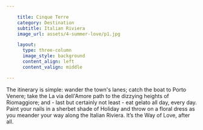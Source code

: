 ```yaml
---

    title: Cinque Terre
    category: Destination
    subtitle: Italian Riviera
    image_url: assets/4-summer-love/p1.jpg

    layout:
      type: three-column
      image_style: background
      content_align: left
      content_valign: middle

---
```


The itinerary is simple: wander the town's lanes; catch the boat to Porto Venere; take the La via dell'Amore path to the dizzying heights of Riomaggiore; and - last but certainly not least - eat gelato all day, every day. Paint your nails in a sherbet shade of Holiday and throw on a floral dress as you meander your way along the Italian Riviera. It’s the Way of Love, after all.
